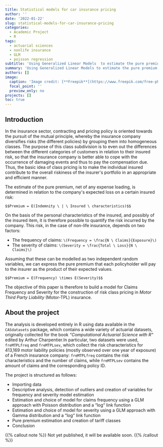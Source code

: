 ```yaml
---
title: Statistical models for car insurance pricing
author: ''
date: '2022-01-22'
slug: statistical-models-for-car-insurance-pricing
categories:
  - Academic Project
  - R
tags:
  - actuarial sciences
  - nonlife insurance
  - GLM
  - poisson regression
subtitle: 'Using Generalized Linear Models  to estimate the pure premium and creating a risk classification of insureds.'
summary: 'Using Generalized Linear Models to estimate the pure premium and creating a risk classification of insureds.'
authors: []
image:
  caption: 'Image credit: [**Freepik**](https://www.freepik.com/free-photo/insurance-agent-working-during-site-car-accident-claim-process-people-car-insurance-claim_5597944.htm#query=car%20insurance&position=22&from_view=search)'
  focal_point: ''
  preview_only: no
projects: []
toc: true
---
```



## Introduction

In the insurance sector, contracting and pricing policy is oriented towards the pursuit of the mutual principle, whereby the insurance company diversifies risks (the different policies) by grouping them into homogeneous classes.
The purpose of this class subdivision is to even out the differences between the different categories of customers in relation to their insured risk, so that the insurance company is better able to cope with the occurrence of damaging events and thus to pay the compensation due.
Thus, the basic idea of class pricing is to make the individual insured contribute to the overall riskiness of the insurer's portfolio in an appropriate and efficient manner.

The estimate of the pure premium, net of any expense loading, is determined in relation to the company's expected loss on a certain insured risk:


`$$Premium = E(Indemnity \ | \ Insured \ characteristics)$$`

On the basis of the personal characteristics of the insured, and possibly of the insured item, it is therefore possible to quantify the risk incurred by the company. 
This risk, in the case of non-life insurance, depends on two factors:

- The frequency of claims: `\(Frequency = \frac{N \ Claims}{Exposure}\)`
- The severity of claims: `\(Severity = \frac{Total \ Loss}{N \ Claims}\)`

Assuming that these can be modelled as two independent random variables, we can express the pure premium that each policyholder will pay to the insurer as the product of their expected values.

`$$Premium = E(Frequency) \times E(Severity)$$`

The objective of this paper is therefore to build a model for Claims Frequency and Severity for the construction of risk class pricing in *Motor Third Party Liability* (Motor-TPL) insurance.


## About the project

The analysis is developed entirely in R using data available in the `CASdatasets` package, which contains a wide variety of actuarial datasets, originally collected for the book *“Computational Actuarial Science with R“* edited by Arthur Charpentier.In particular, two datasets were used, `freMTPLfreq` and `freMTPLsev`, which collect the risk characteristics for 413,169 motor liability policies (mostly observed over one year of exposure) of a French insurance company: `freMTPLfreq` contains the risk characteristics and the number of claims, while `freMTPLsev` contains the amount of claims and the corresponding policy ID.


The project is structured as follows:
- Importing data  
- Descriptive analysis, detection of outliers and creation of variables for frequency and severity model estimation
- Estimation and choice of model for claims frequency using a GLM approach with Poisson distribution and a “log“ link function 
- Estimation and choice of model for severity using a GLM approach with Gamma distribution and a “log“ link function
- Pure premium estimation and creation of tariff classes
- Conclusion


{{% callout note %}}
Not yet published, it will be available soon.
{{% /callout %}}



